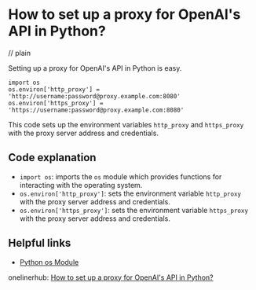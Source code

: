 # How to set up a proxy for OpenAI's API in Python?
// plain

Setting up a proxy for OpenAI's API in Python is easy.

```
import os
os.environ['http_proxy'] = 'http://username:password@proxy.example.com:8080'
os.environ['https_proxy'] = 'https://username:password@proxy.example.com:8080'
```

This code sets up the environment variables `http_proxy` and `https_proxy` with the proxy server address and credentials.

## Code explanation


- `import os`: imports the `os` module which provides functions for interacting with the operating system.
- `os.environ['http_proxy']`: sets the environment variable `http_proxy` with the proxy server address and credentials.
- `os.environ['https_proxy']`: sets the environment variable `https_proxy` with the proxy server address and credentials.

## Helpful links

- [Python os Module](https://docs.python.org/3/library/os.html)

onelinerhub: [How to set up a proxy for OpenAI's API in Python?](https://onelinerhub.com/python-openai/how-to-set-up-a-proxy-for-openai-s-api-in-python)